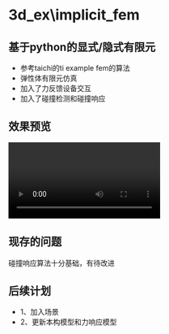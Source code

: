# 3d_ex\implicit_fem

## 基于python的显式/隐式有限元
* 参考taichi的ti example fem的算法
* 弹性体有限元仿真
* 加入了力反馈设备交互
* 加入了碰撞检测和碰撞响应

## 效果预览
![image](https://github.com/LMeteorYu0330/3d_implicit_fem/blob/master/images/202304221823.mp4)

## 现存的问题
碰撞响应算法十分基础，有待改进

## 后续计划
* 1、加入场景
* 2、更新本构模型和力响应模型

